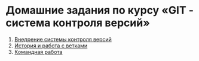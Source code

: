 # Домашние задания по курсу «GIT - система контроля версий»

1. [Внедрение системы контроля версий](introduction/)
1. [История и работа с ветками](branches/)
1. [Командная работа](remote/)